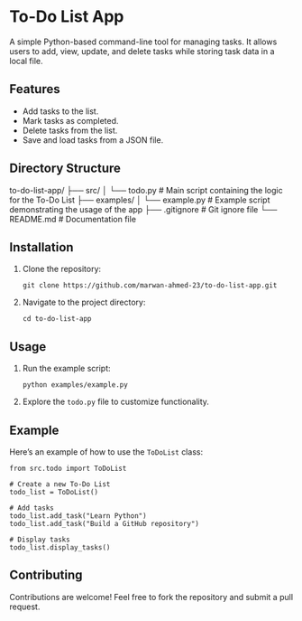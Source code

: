 # To-Do List App

A simple Python-based command-line tool for managing tasks. It allows users to add, view, update, and delete tasks while storing task data in a local file.

## Features
- Add tasks to the list.
- Mark tasks as completed.
- Delete tasks from the list.
- Save and load tasks from a JSON file.

## Directory Structure

to-do-list-app/
├── src/
│   └── todo.py          # Main script containing the logic for the To-Do List
├── examples/
│   └── example.py       # Example script demonstrating the usage of the app
├── .gitignore           # Git ignore file
└── README.md            # Documentation file


## Installation

1. Clone the repository:

    ```
    git clone https://github.com/marwan-ahmed-23/to-do-list-app.git
    ```

2. Navigate to the project directory:
    
    ```
    cd to-do-list-app
    ```

## Usage

1. Run the example script:

    ```
    python examples/example.py
    ```

2. Explore the `todo.py` file to customize functionality.

## Example

Here’s an example of how to use the `ToDoList` class:

```
from src.todo import ToDoList

# Create a new To-Do List
todo_list = ToDoList()

# Add tasks
todo_list.add_task("Learn Python")
todo_list.add_task("Build a GitHub repository")

# Display tasks
todo_list.display_tasks()
```

## Contributing

Contributions are welcome! Feel free to fork the repository and submit a pull request.


